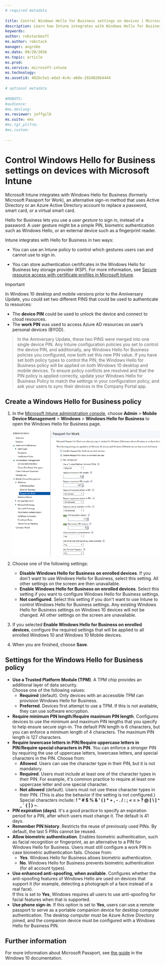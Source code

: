 ```yaml
---
# required metadata

title: Control Windows Hello for Business settings on devices | Microsoft Docs
description: Learn how Intune integrates with Windows Hello for Business, an alternative sign-in method that uses Active Directory or an Azure Active Directory account to replace a password, smart card, or virtual smart card.
keywords:
author: robstackmsft
ms.author: robstack
manager: angrobe
ms.date: 09/20/2016
ms.topic: article
ms.prod:
ms.service: microsoft-intune
ms.technology:
ms.assetid: 402bc5a1-ada3-4c4c-a0de-292d026b4444

# optional metadata

#ROBOTS:
#audience:
#ms.devlang:
ms.reviewer: jeffgilb
ms.suite: ems
#ms.tgt_pltfrm:
#ms.custom:

---
```


# Control Windows Hello for Business settings on devices with Microsoft Intune
Microsoft Intune integrates with Windows Hello for Business (formerly Microsoft Passport for Work), an alternative sign-in method that uses Active Directory or an Azure Active Directory account to replace a password, smart card, or a virtual smart card.

Hello for Business lets you use a *user gesture* to sign in, instead of a password. A user gesture might be a simple PIN, biometric authentication such as Windows Hello, or an external device such as a fingerprint reader.

Intune integrates with Hello for Business in two ways:

-   You can use an Intune policy to control which gestures users can and cannot use to sign in.

-   You can store authentication certificates in the Windows Hello for Business key storage provider (KSP). For more information, see [Secure resource access with certificate profiles in Microsoft Intune](secure-resource-access-with-certificate-profiles.md).

> [!IMPORTANT]
> In Windows 10 desktop and mobile versions prior to the Anniversary Update, you could set two different PINS that could be used to authenticate to resources:
- The **device PIN** could be used to unlock the device and connect to cloud resources.
- The **work PIN** was used to access Azure AD resources on user’s personal devices (BYOD).

>In the Anniversary Update, these two PINS were merged into one single device PIN.
Any Intune configuration policies you set to control the device PIN, and additionally, any Windows Hello for Business policies you configured, now both set this new PIN value.
If you have set both policy types to control the PIN, the Windows Hello for Business policy will be applied on both Windows 10 desktop and mobile devices.
To ensure policy conflicts are resolved and that the PIN policy is applied correctly, update your Windows Hello for Business Policy to match the settings in your configuration policy, and ask your users to sync their devices in the Company Portal app.



## Create a Windows Hello for Business policy

1.  In the [Microsoft Intune administration console](https://manage.microsoft.com), choose **Admin** &gt; **Mobile Device Management** &gt; **Windows** &gt; **Windows Hello for Business** to open the Windows Hello for Business page.

	![Windows Hello for Business page](../media/passport.png)

2.  Choose one of the following settings:
	- **Disable Windows Hello for Business on enrolled devices**. If you don't want to use Windows Hello for Business, select this setting. All other settings on the screen are then unavailable.
	- **Enable Windows Hello for Business on enrolled devices**. Select this setting if you want to configure Windows Hello for Business settings.
	- **Not configured**. Select this setting if you don't want to use Intune to control Windows Hello for Business settings. Any existing Windows Hello for Business settings on Windows 10 devices will not be changed. All other settings on the screen are unavailable.
3.  If you selected **Enable Windows Hello for Business on enrolled devices**, configure the required settings that will be applied to all enrolled Windows 10 and Windows 10 Mobile devices.
4.  When you are finished, choose **Save**.


## Settings for the Windows Hello for Business policy

- **Use a Trusted Platform Module (TPM)**. A TPM chip provides an additional layer of data security.<br>Choose one of the following values:
	- **Required** (default). Only devices with an accessible TPM can provision Windows Hello for Business.
	- **Preferred**. Devices first attempt to use a TPM. If this is not available, they can use software encryption.
- **Require minimum PIN length**/**Require maximum PIN length**. Configures devices to use the minimum and maximum PIN lengths that you specify to help ensure secure sign-in. The default PIN length is 6 characters, but you can enforce a minimum length of 4 characters. The maximum PIN length is 127 characters.
- **Require lowercase letters in PIN**/**Require uppercase letters in PIN**/**Require special characters in PIN**. You can enforce a stronger PIN by requiring the use of uppercase letters, lowercase letters, and special characters in the PIN. Choose from:
	- **Allowed**. Users can use the character type in their PIN, but it is not mandatory.
	- **Required**. Users must include at least one of the character types in their PIN. For example, it's common practice to require at least one uppercase letter and one special character.
	- **Not allowed** (default). Users must not use these character types in their PIN. (This is also the behavior if the setting is not configured.)<br>Special characters include: **! " # $ % &amp; ' ( ) &#42; + , - . / : ; &lt; = &gt; ? @ [ \ ] ^ _ &#96; { &#124; } ~**.
- **PIN expiration (days)**. It's a good practice to specify an expiration period for a PIN, after which users must change it. The default is 41 days.
- **Remember PIN history**. Restricts the reuse of previously used PINs. By default, the last 5 PINs cannot be reused.
- **Allow biometric authentication**. Enables biometric authentication, such as facial recognition or fingerprint, as an alternative to a PIN for Windows Hello for Business. Users must still configure a work PIN in case biometric authentication fails. Choose from:
	- **Yes**. Windows Hello for Business allows biometric authentication.
	- **No**. Windows Hello for Business prevents biometric authentication (for all account types).
- **Use enhanced anti-spoofing, when available**. Configures whether the anti-spoofing features of Windows Hello are used on devices that support it (for example, detecting a photograph of a face instead of a real face).<br>If this is set to **Yes**, Windows requires all users to use anti-spoofing for facial features when that is supported.
- **Use phone sign-in**. If this option is set to **Yes**, users can use a remote passport to serve as a portable companion device for desktop computer authentication. The desktop computer must be Azure Active Directory joined, and the companion device must be configured with a Windows Hello for Business PIN.

## Further information
For more information about Microsoft Passport, see [the guide](https://technet.microsoft.com/library/mt589441.aspx) in the Windows 10 documentation.
